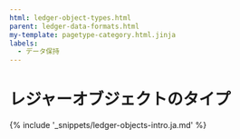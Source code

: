 ```yaml
---
html: ledger-object-types.html
parent: ledger-data-formats.html
my-template: pagetype-category.html.jinja
labels:
  - データ保持
---
```

# レジャーオブジェクトのタイプ

{% include '_snippets/ledger-objects-intro.ja.md' %}
